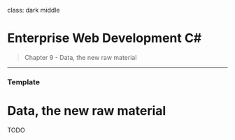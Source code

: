 class: dark middle

# Enterprise Web Development C&#35;
> Chapter 9 - Data, the new raw material

---
### Template
# Data, the new raw material
TODO
